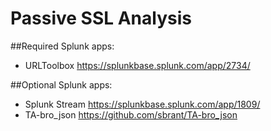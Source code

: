 # Passive SSL Analysis

##Required Splunk apps:
- URLToolbox		https://splunkbase.splunk.com/app/2734/

##Optional Splunk apps:
- Splunk Stream		https://splunkbase.splunk.com/app/1809/
- TA-bro_json		https://github.com/sbrant/TA-bro_json
